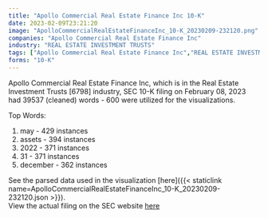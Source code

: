 ```yaml
---
title: "Apollo Commercial Real Estate Finance Inc 10-K"
date: 2023-02-09T23:21:20
image: "ApolloCommercialRealEstateFinanceInc_10-K_20230209-232120.png"
companies: "Apollo Commercial Real Estate Finance Inc"
industry: "REAL ESTATE INVESTMENT TRUSTS"
tags: ["Apollo Commercial Real Estate Finance Inc","REAL ESTATE INVESTMENT TRUSTS","02-08-2023","10-K"]
forms: "10-K"
---
```

Apollo Commercial Real Estate Finance Inc, which is in the Real Estate Investment Trusts [6798] industry, SEC 10-K filing on February 08, 2023 had 39537 (cleaned) words - 600 were utilized for the visualizations.

Top Words:
1. may - 429 instances
2. assets - 394 instances
3. 2022 - 371 instances
4. 31 - 371 instances
5. december - 362 instances


See the parsed data used in the visualization [here]({{< staticlink name=ApolloCommercialRealEstateFinanceInc_10-K_20230209-232120.json >}}).  
View the actual filing on the SEC website [here](https://www.sec.gov/Archives/edgar/data/1467760/0001467760-23-000004.txt)